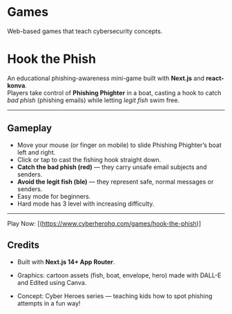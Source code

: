 # Games
Web-based games that teach cybersecurity concepts.

# Hook the Phish 

An educational phishing-awareness mini-game built with **Next.js** and **react-konva**.  
Players take control of **Phishing Phighter** in a boat, casting a hook to catch *bad phish* (phishing emails) while letting *legit fish* swim free.

---

## Gameplay
- Move your mouse (or finger on mobile) to slide Phishing Phighter’s boat left and right.
- Click or tap to cast the fishing hook straight down.
- **Catch the bad phish (red)** — they carry unsafe email subjects and senders.
- **Avoid the legit fish (ble)** — they represent safe, normal messages or senders.
- Easy mode for beginners.
- Hard mode has 3 level with increasing difficulty.

---

Play Now: [(https://www.cyberherohq.com/games/hook-the-phish)]

## Credits
- Built with **Next.js 14+ App Router**.

- Graphics: cartoon assets (fish, boat, envelope, hero) made with DALL-E and Edited using Canva.

- Concept: Cyber Heroes series — teaching kids how to spot phishing attempts in a fun way!

